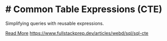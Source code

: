 # # Common Table Expressions (CTE)

Simplifying queries with reusable expressions.

[Read More](https://www.fullstackprep.dev/articles/webd/sql/sql-cte) https://www.fullstackprep.dev/articles/webd/sql/sql-cte